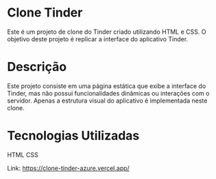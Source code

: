 # Clone Tinder
Este é um projeto de clone do Tinder criado utilizando HTML e CSS. O objetivo deste projeto é replicar a interface do aplicativo Tinder.

# Descrição
Este projeto consiste em uma página estática que exibe a interface do Tinder, mas não possui funcionalidades dinâmicas ou interações com o servidor. Apenas a estrutura visual do aplicativo é implementada neste clone.

# Tecnologias Utilizadas
HTML
CSS

Link: https://clone-tinder-azure.vercel.app/
